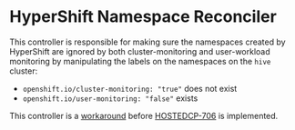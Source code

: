 # HyperShift Namespace Reconciler

This controller is responsible for making sure the namespaces created by HyperShift
are ignored by both cluster-monitoring and user-workload monitoring by manipulating
the labels on the namespaces on the `hive` cluster:

- `openshift.io/cluster-monitoring: "true"` does not exist
- `openshift.io/user-monitoring: "false"` exists

This controller is
a [workaround](https://redhat-internal.slack.com/archives/C01C8502FMM/p1672850968426149?thread_ts=1672735666.352179&cid=C01C8502FMM)
before [HOSTEDCP-706](https://issues.redhat.com/browse/HOSTEDCP-706) is implemented.
